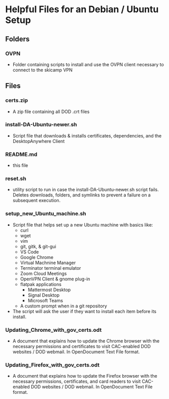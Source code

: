 # Helpful Files for an Debian / Ubuntu Setup

## Folders
### OVPN
- Folder containing scripts to install and use the OVPN client necessary to connect to the skicamp VPN

## Files
### certs.zip
- A zip file containing all DOD .crt files
### install-DA-Ubuntu-newer.sh
- Script file that downloads & installs certificates, dependencies, and the DesktopAnywhere Client
### README.md
- this file
### reset.sh
- utility script to run in case the install-DA-Ubuntu-newer.sh script fails.  Deletes downloads, folders, and symlinks to prevent a failure on a subsequent execution.
### setup_new_Ubuntu_machine.sh
- Script file that helps set up a new Ubuntu machine with basics like: 
  - curl
  - wget
  - vim
  - git, gitk, & git-gui
  - VS Code
  - Google Chrome
  - Virtual Machnine Manager
  - Terminator terminal emulator
  - Zoom Cloud Meetings
  - OpenVPN Client & gnome plug-in
  - flatpak applications
    - Mattermost Desktop
    - Signal Desktop
    - Microsoft Teams
  - A custom prompt when in a git repository 
- The script will ask the user if they want to install each item before its install.
### Updating_Chrome_with_gov_certs.odt
- A document that explains how to update the Chrome browser with the necessary permissions and certificates to visit CAC-enabled DOD websites / DOD webmail. In OpenDocument Text File format.
### Updating_Firefox_with_gov_certs.odt
- A document that explains how to update the Firefox browser with the necessary permissions, certificates, and card readers to visit CAC-enabled DOD websites / DOD webmail.  In OpenDocument Text File format.